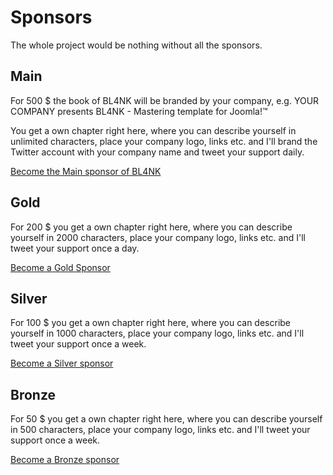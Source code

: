# Sponsors

The whole project would be nothing without all the sponsors.

## Main

For 500 $ the book of BL4NK will be branded by your company, e.g. YOUR COMPANY presents BL4NK - Mastering template for Joomla!™

You get a own chapter right here, where you can describe yourself in unlimited characters, place your company logo, links etc. and I'll brand the Twitter account with your company name and tweet your support daily.

[Become the Main sponsor of BL4NK](https://www.patreon.com/bePatron?c=1817417&rid=2681979)

## Gold

For 200 $ you get a own chapter right here, where you can describe yourself in 2000 characters, place your company logo, links etc. and I'll tweet your support once a day.

[Become a Gold Sponsor](https://www.patreon.com/bePatron?c=1817417&rid=2681974)

## Silver

For 100 $ you get a own chapter right here, where you can describe yourself in 1000 characters, place your company logo, links etc. and I'll tweet your support once a week.

[Become a Silver sponsor](https://www.patreon.com/bePatron?c=1817417&rid=2681973)

## Bronze

For 50 $ you get a own chapter right here, where you can describe yourself in 500 characters, place your company logo, links etc. and I'll tweet your support once a week.

[Become a Bronze sponsor](https://www.patreon.com/bePatron?c=1817417&rid=2681971)

